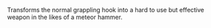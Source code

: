 Transforms the normal grappling hook into a hard to use but effective weapon in the likes of a meteor hammer.